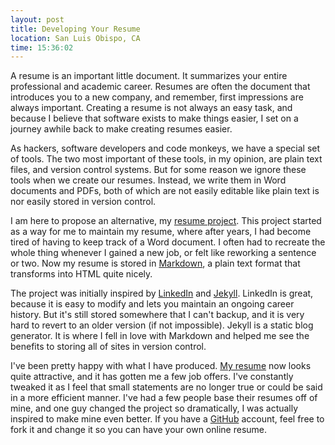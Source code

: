 ```yaml
---
layout: post
title: Developing Your Resume
location: San Luis Obispo, CA
time: 15:36:02
---
```


A resume is an important little document. It summarizes your entire
professional and academic career. Resumes are often the document that
introduces you to a new company, and remember, first impressions are always
important. Creating a resume is not always an easy task, and because I believe
that software exists to make things easier, I set on a journey awhile back to
make creating resumes easier.

As hackers, software developers and code monkeys, we have a special set of
tools. The two most important of these tools, in my opinion, are plain text
files, and version control systems. But for some reason we ignore these tools
when we create our resumes. Instead, we write them in Word documents and PDFs,
both of which are not easily editable like plain text is nor easily stored in
version control.

I am here to propose an alternative, my [resume project][r-src]. This project
started as a way for me to maintain my resume, where after years, I had become
tired of having to keep track of a Word document. I often had to recreate the
whole thing whenever I gained a new job, or felt like reworking a sentence or
two. Now my resume is stored in [Markdown][md], a plain text format that
transforms into HTML quite nicely.

The project was initially inspired by [LinkedIn][] and [Jekyll][]. LinkedIn is
great, because it is easy to modify and lets you maintain an ongoing career
history. But it's still stored somewhere that I can't backup, and it is very
hard to revert to an older version (if not impossible). Jekyll is a static blog
generator. It is where I fell in love with Markdown and helped me see the
benefits to storing all of sites in version control.

I've been pretty happy with what I have produced. [My resume][r] now looks
quite attractive, and it has gotten me a few job offers. I've constantly
tweaked it as I feel that small statements are no longer true or could be said
in a more efficient manner. I've had a few people base their resumes off of
mine, and one guy changed the project so dramatically, I was actually inspired
to make mine even better. If you have a [GitHub][] account, feel free to fork
it and change it so you can have your own online resume.

[GitHub]: http://github.com
[Jekyll]: http://github.com/mojombo/jekyll
[LinkedIn]: http://linkedin.com
[md]: http://en.wikipedia.org/wiki/Markdown
[r-src]: http://github.com/icco/Resume
[r]: http://icco.github.com/Resume/

